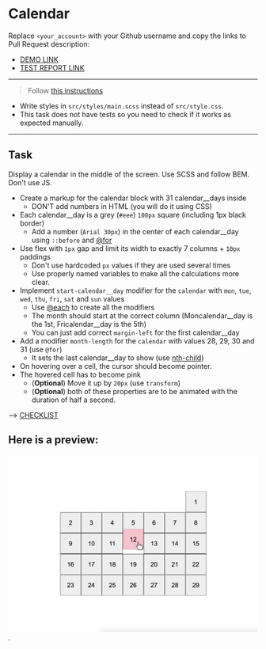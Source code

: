# Calendar
Replace `<your_account>` with your Github username and copy the links to Pull Request description:
- [DEMO LINK](https://Bogdan-Kotsupey.github.io/layout_calendar/)
- [TEST REPORT LINK](https://Bogdan-Kotsupey.github.io/layout_calendar/report/html_report/)

___
> Follow [this instructions](https://github.com/mate-academy/layout_task-guideline#how-to-solve-the-layout-tasks-on-github)

- Write styles in `src/styles/main.scss` instead of `src/style.css`.
- This task does not have tests so you need to check if it works as expected manually.
___

## Task
Display a calendar in the middle of the screen. Use SCSS and follow BEM. Don't use JS.

- Create a markup for the calendar block with 31 calendar__days inside
  - DON'T add numbers in HTML (you will do it using CSS)
- Each calendar__day is a grey (`#eee`) `100px` square (including 1px black border)
  - Add a number (`Arial 30px`) in the center of each calendar__day using `::before` and [@for](https://sass-lang.com/documentation/at-rules/control/for)
- Use flex with `1px` gap and limit its width to exactly 7 columns + `10px` paddings
  - Don't use hardcoded `px` values if they are used several times
  - Use properly named variables to make all the calculations more clear.
- Implement `start-calendar__day` modifier for the `calendar` with `mon`, `tue`, `wed`, `thu`, `fri`, `sat` and `sun` values
  - Use [@each](https://sass-lang.com/documentation/at-rules/control/each) to create all the modifiers
  - The month should start at the correct column (Moncalendar__day is the 1st, Fricalendar__day is the 5th)
  - You can just add correct `margin-left` for the first calendar__day
- Add a modifier `month-length` for the `calendar` with values 28, 29, 30 and 31 (use `@for`)
  - It sets the last calendar__day to show (use [nth-child](https://css-tricks.com/how-nth-child-works/))
- On hovering over a cell, the cursor should become pointer.
- The hovered cell has to become pink
  - (**Optional**) Move it up by `20px` (use `transform`)
  - (**Optional**) both of these properties are to be animated with the duration of half a second.

--> [CHECKLIST](https://github.com/mate-academy/layout_snake/blob/master/checklist.md)

## Here is a preview:
![reference image](reference.png).
